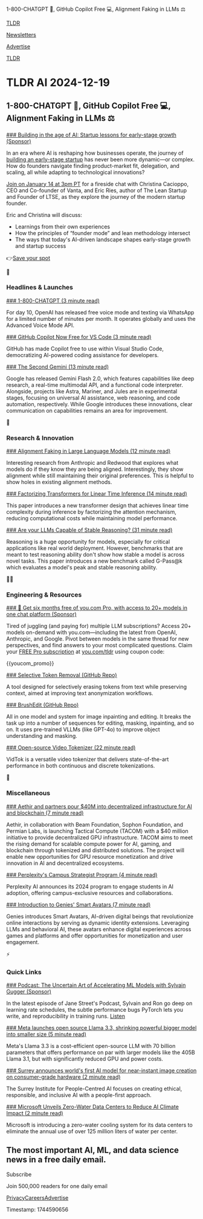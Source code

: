 1-800-CHATGPT 📱, GitHub Copilot Free 💻, Alignment Faking in LLMs ⚖️

[TLDR](/)

[Newsletters](/newsletters)

[Advertise](https://advertise.tldr.tech/)

[TLDR](/)

# TLDR AI 2024-12-19

## 1-800-CHATGPT 📱, GitHub Copilot Free 💻, Alignment Faking in LLMs ⚖️

### 

[### Building in the age of AI: Startup lessons for early-stage growth (Sponsor)](https://www.vanta.com/webinars/building-in-the-age-of-ai-startup-lessons-for-early-stage-growth?utm_campaign=vanta_for_startups&amp;utm_source=tldr-ai&amp;utm_medium=newsletter)

In an era where AI is reshaping how businesses operate, the journey of [building an early-stage startup](https://www.vanta.com/webinars/building-in-the-age-of-ai-startup-lessons-for-early-stage-growth?utm_campaign=vanta_for_startups&utm_source=tldr-ai&utm_medium=newsletter) has never been more dynamic—or complex. How do founders navigate finding product-market fit, delegation, and scaling, all while adapting to technological innovations?

[Join on January 14 at 3pm PT](https://www.vanta.com/webinars/building-in-the-age-of-ai-startup-lessons-for-early-stage-growth?utm_campaign=vanta_for_startups&utm_source=tldr-ai&utm_medium=newsletter) for a fireside chat with Christina Cacioppo, CEO and Co-founder of Vanta, and Eric Ries, author of The Lean Startup and Founder of LTSE, as they explore the journey of the modern startup founder.

Eric and Christina will discuss:

* Learnings from their own experiences
* How the principles of “founder mode” and lean methodology intersect
* The ways that today's AI-driven landscape shapes early-stage growth and startup success

👉[Save your spot](https://www.vanta.com/webinars/building-in-the-age-of-ai-startup-lessons-for-early-stage-growth?utm_campaign=vanta_for_startups&utm_source=tldr-ai&utm_medium=newsletter)

🚀

### Headlines & Launches

[### 1-800-CHATGPT (3 minute read)](https://www.cnbc.com/2024/12/18/openai-makes-chatgpt-available-for-phone-chats.html?utm_source=tldrai)

For day 10, OpenAI has released free voice mode and texting via WhatsApp for a limited number of minutes per month. It operates globally and uses the Advanced Voice Mode API.

[### GitHub Copilot Now Free for VS Code (3 minute read)](https://github.blog/news-insights/product-news/github-copilot-in-vscode-free/?utm_source=tldrai)

GitHub has made Copilot free to use within Visual Studio Code, democratizing AI-powered coding assistance for developers.

[### The Second Gemini (13 minute read)](https://thezvi.substack.com/p/the-second-gemini?utm_source=tldrai)

Google has released Gemini Flash 2.0, which features capabilities like deep research, a real-time multimodal API, and a functional code interpreter. Alongside, projects like Astra, Mariner, and Jules are in experimental stages, focusing on universal AI assistance, web reasoning, and code automation, respectively. While Google introduces these innovations, clear communication on capabilities remains an area for improvement.

🧠

### Research & Innovation

[### Alignment Faking in Large Language Models (12 minute read)](https://www.anthropic.com/research/alignment-faking?utm_source=tldrai)

Interesting research from Anthropic and Redwood that explores what models do if they know they are being aligned. Interestingly, they show alignment while still maintaining their original preferences. This is helpful to show holes in existing alignment methods.

[### Factorizing Transformers for Linear Time Inference (14 minute read)](https://arxiv.org/abs/2412.11477v1?utm_source=tldrai)

This paper introduces a new transformer design that achieves linear time complexity during inference by factorizing the attention mechanism, reducing computational costs while maintaining model performance.

[### Are your LLMs Capable of Stable Reasoning? (31 minute read)](https://arxiv.org/abs/2412.13147?utm_source=tldrai)

Reasoning is a huge opportunity for models, especially for critical applications like real world deployment. However, benchmarks that are meant to test reasoning ability don't show how stable a model is across novel tasks. This paper introduces a new benchmark called G-Pass@k which evaluates a model's peak and stable reasoning ability.

👨‍💻

### Engineering & Resources

[### 🎁 Get six months free of you.com Pro, with access to 20+ models in one chat platform (Sponsor)](https://you.com/tldr)

Tired of juggling (and paying for) multiple LLM subscriptions? Access 20+ models on-demand with you.com—including the latest from OpenAI, Anthropic, and Google. Pivot between models in the same thread for new perspectives, and find answers to your most complicated questions. Claim your [FREE Pro subscription](https://you.com/tldr) at [you.com/tldr](https://you.com/tldr) using coupon code:

{{youcom\_promo}}

[### Selective Token Removal (GitHub Repo)](https://github.com/anonym0u3/attentiveeraser?utm_source=tldrai)

A tool designed for selectively erasing tokens from text while preserving context, aimed at improving text anonymization workflows.

[### BrushEdit (GitHub Repo)](https://github.com/TencentARC/BrushEdit?utm_source=tldrai)

All in one model and system for image inpainting and editing. It breaks the task up into a number of sequences for editing, masking, inpainting, and so on. It uses pre-trained VLLMs (like GPT-4o) to improve object understanding and masking.

[### Open-source Video Tokenizer (22 minute read)](https://arxiv.org/abs/2412.13061v1?utm_source=tldrai)

VidTok is a versatile video tokenizer that delivers state-of-the-art performance in both continuous and discrete tokenizations.

🎁

### Miscellaneous

[### Aethir and partners pour $40M into decentralized infrastructure for AI and blockchain (7 minute read)](https://venturebeat.com/game-development/aethir-and-partners-pour-40m-into-decentralized-infrastructure-for-ai-and-blockchain/?utm_source=tldrai)

Aethir, in collaboration with Beam Foundation, Sophon Foundation, and Permian Labs, is launching Tactical Compute (TACOM) with a $40 million initiative to provide decentralized GPU infrastructure. TACOM aims to meet the rising demand for scalable compute power for AI, gaming, and blockchain through tokenized and distributed solutions. The project will enable new opportunities for GPU resource monetization and drive innovation in AI and decentralized ecosystems.

[### Perplexity's Campus Strategist Program (4 minute read)](https://www.perplexity.ai/hub/blog/perplexity-s-2024-campus-strategist-program?utm_source=tldrai)

Perplexity AI announces its 2024 program to engage students in AI adoption, offering campus-exclusive resources and collaborations.

[### Introduction to Genies' Smart Avatars (7 minute read)](https://genies.com/blog/introduction-to-genies-smart-avatars?utm_source=tldrai)

Genies introduces Smart Avatars, AI-driven digital beings that revolutionize online interactions by serving as dynamic identity extensions. Leveraging LLMs and behavioral AI, these avatars enhance digital experiences across games and platforms and offer opportunities for monetization and user engagement.

⚡️

### Quick Links

[### Podcast: The Uncertain Art of Accelerating ML Models with Sylvain Gugger (Sponsor)](https://jane-st.co/tldr-st-ml-models?utm_source=tldrai)

In the latest episode of Jane Street's Podcast, Sylvain and Ron go deep on learning rate schedules, the subtle performance bugs PyTorch lets you write, and reproducibility in training runs. [Listen](https://jane-st.co/tldr-st-ml-models)

[### Meta launches open source Llama 3.3, shrinking powerful bigger model into smaller size (5 minute read)](https://venturebeat.com/ai/meta-launches-open-source-llama-3-3-shrinking-powerful-bigger-model-into-smaller-size/?utm_source=tldrai)

Meta's Llama 3.3 is a cost-efficient open-source LLM with 70 billion parameters that offers performance on par with larger models like the 405B Llama 3.1, but with significantly reduced GPU and power costs.

[### Surrey announces world's first AI model for near-instant image creation on consumer-grade hardware (2 minute read)](https://www.surrey.ac.uk/news/surrey-announces-worlds-first-ai-model-near-instant-image-creation-consumer-grade-hardware?utm_source=tldrai)

The Surrey Institute for People-Centred AI focuses on creating ethical, responsible, and inclusive AI with a people-first approach.

[### Microsoft Unveils Zero-Water Data Centers to Reduce AI Climate Impact (2 minute read)](https://finance.yahoo.com/news/microsoft-unveils-zero-water-data-170002064.html?utm_source=tldrai)

Microsoft is introducing a zero-water cooling system for its data centers to eliminate the annual use of over 125 million liters of water per center.

## The most important AI, ML, and data science news in a free daily email.

Subscribe

Join 500,000 readers for one daily email

[Privacy](/privacy)[Careers](https://jobs.ashbyhq.com/tldr.tech)[Advertise](/ai/advertise)

Timestamp: 1744590656